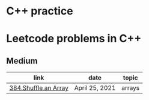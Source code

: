 # C++ practice


# Leetcode problems in C++

## Medium
|link|date|topic|
|---|---|---|
|[384.Shuffle an Array](https://leetcode.com/problems/shuffle-an-array/)|April 25, 2021|arrays|
